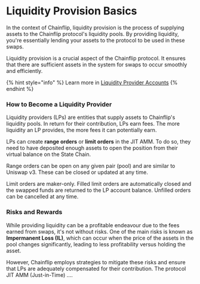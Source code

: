 # Liquidity Provision Basics

In the context of Chainflip, liquidity provision is the process of supplying assets to the Chainflip protocol's liquidity pools. By providing liquidity, you're essentially lending your assets to the protocol to be used in these swaps.

Liquidity provision is a crucial aspect of the Chainflip protocol. It ensures that there are sufficient assets in the system for swaps to occur smoothly and efficiently.

{% hint style="info" %}
Learn more in [Liquidity Provider Accounts](http://127.0.0.1:5000/s/DQUC2wQf4NIhgIHFhCFR/swaps-amm/liquidity-provider-accounts "mention")
{% endhint %}

### How to Become a Liquidity Provider

Liquidity providers (LPs) are entities that supply assets to Chainflip's liquidity pools. In return for their contribution, LPs earn fees. The more liquidity an LP provides, the more fees it can potentially earn.

LPs can create **range orders** or **limit orders** in the JIT AMM. To do so, they need to have deposited enough assets to open the position from their virtual balance on the State Chain.

Range orders can be open on any given pair (pool) and are similar to Uniswap v3. These can be closed or updated at any time.

Limit orders are maker-only. Filled limit orders are automatically closed and the swapped funds are returned to the LP account balance. Unfilled orders can be cancelled at any time.

### Risks and Rewards

While providing liquidity can be a profitable endeavour due to the fees earned from swaps, it's not without risks. One of the main risks is known as **Impermanent Loss (IL)**, which can occur when the price of the assets in the pool changes significantly, leading to less profitability versus holding the asset.

However, Chainflip employs strategies to mitigate these risks and ensure that LPs are adequately compensated for their contribution. The protocol JIT AMM (Just-in-Time) ....
